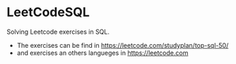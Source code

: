 # LeetCodeSQL
Solving Leetcode exercises in SQL.

- The exercises can be find in https://leetcode.com/studyplan/top-sql-50/
- and exercises an others langueges in https://leetcode.com
